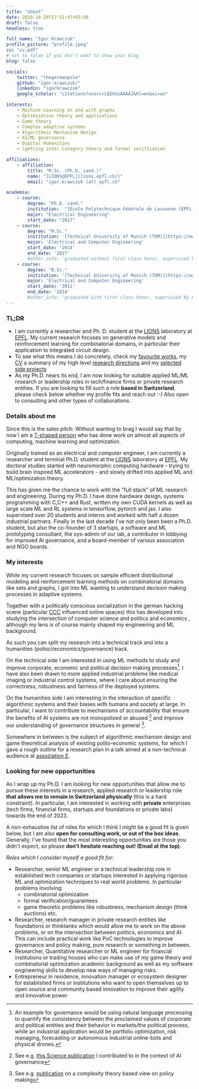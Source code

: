 ```yaml
---
title: "about"
date: 2020-10-20T17:51:47+03:30
draft: false
headless: true

full_name: "Igor Krawczuk"
profile_picture: "profile.jpeg"
cv: "cv.pdf"
# set to false if you don't want to show your blog
blog: false

socials:
    twitter: "thegermanpole"
    github: "igor-krawczuk/"
    linkedin: "igorkrawczuk"
    google_scholar: "citations?user=rLQIkUsAAAAJ&hl=en&oi=ao"

interests:
    - Machine Learning on and with graphs
    - Optimization theory and applications
    - Game theory
    - Complex adaptive systems
    - Algorithmic Mechanism Design
    - AI/ML governance
    - Digital Humanities
    - (getting into) Category theory and formal verification

affiliations:
    - affiliation:
        title: "M.Sc. (Ph.D. cand.)"
        name: "[LIONS@EPFL](lions.epfl.ch/)"
        email: "igor.krawczuk (at) epfl.ch"

academia:
    - course:
        degree: "Ph.D. cand."
        institution:  "[École Polytechnique Fédérale de Lausanne (EPFL)](https://www.epfl.ch)"
        major: "Electrical Engineering"
        start_date: "2017"
    - course:
        degree: "M.Sc."
        institution: '[Technical University of Munich (TUM)](https://www.ei.tum.de/en/ei/welcome/)'
        major: 'Electrical and Computer Engineering'
        start_date: '2014'
        end_date: '2017'
        #other_info: 'graduated without first class honor, supervised by Prof. Very Cool!'
    - course:
        degree: "B.Sc."
        institution: '[Technical University of Munich (TUM)](https://www.ei.tum.de/en/ei/welcome/)'
        major: 'Electrical and Computer Engineering'
        start_date: '2011'
        end_date: '2014'
        #other_info: 'graduated with first class honor, supervised by Prof.  Cool!'
---
```


### TL;DR

- I am currently a researcher and Ph. D. student at the [LIONS](https://lions.epfl.ch) laboratory at [EPFL](htttps://epfl.ch). My current research focuses on generative models and reinforcement learning for combinatorial domains, in particular their application to integrated circuit design.
- To see what this means I do concretely, check my [favourite works](#selected-publications), my [CV](/cv.pdf) a summary of my high level [research directions](#interests) and my [selected side projects](#some-non-academic-projects) 
- As my Ph.D. nears its end, I am now looking for suitable applied ML/ML research or leadership roles in tech/finance firms or private research entities. If you are looking to fill such a role **based in Switzerland**, please check below whether my profile fits and reach out :-) Also open to consulting and other types of collaborations.

### Details about me


Since this is the sales pitch: Without wanting to brag I would say that by now I am a  [T-shaped person](https://bastian.rieck.me/blog/posts/2022/t/) who has done work on almost all aspects of computing, machine learning and optimization.

Originally trained as an electrical and computer engineer, I am currently a researcher and terminal Ph.D. student at the [LIONS](https://lions.epfl.ch) laboratory at [EPFL](htttps://epfl.ch).
My doctoral studies started with neuromorphic computing hardware - trying to build brain inspired ML accelerators -  and slowly drifted into applied ML and ML/optimization theory.

This has given me the chance to work with the "full stack" of ML research and engineering. During my Ph.D. I have done hardware design, systems programming with C,C++ and Rust, written my own CUDA kernels as well as large scale ML and RL systems in tensorflow, pytorch and jax.
I also supervised over 20 students and interns and worked with half a dozen industrial partners.
Finally in the last decade I've not only been been a Ph.D. student, but also the co-founder of 3 startups, a software and ML prototyping consultant, the sys-admin of our lab, a contributor in lobbying for improved AI governance, and a board-member of various association and NGO boards.

### My interests


While my current research focuses on sample efficient distributional modeling and reinforcement learning methods on combinatorial domains like sets and graphs, I got into ML wanting to understand decision making processes in adaptive systems.

Together with a politically conscious socialization in the german hacking scene (particular [CCC]() influenced online spaces)
this has developed into studying the intersection of computer science and politics and economics , although my lens is of course mainly shaped my engineering and ML background.

As such you can split my research into a technical track and into a humanities (polisci/economics/governance) track.

On the technical side I am interested in using ML methods to study and improve corporate, economic and political decision making processes[^1].
I have also been drawn to more applied industrial problems like medical imaging or industrial control systems, where I care about ensuring the correctness, robustness and fairness of the deployed systems.

On the humanities side  I am interesting in the interaction of specific algorithmic systems and their biases with humans and society at large. In particular, I want to contribute to  mechanisms of accountability that ensure the benefits of AI systems are not monopolized or abused [^2] and improve our understanding of governance structures in general [^3].

Somewhere in between is the subject of algorithmic mechanism design and game theoretical analysis of existing polito-economic systems, for which I gave a rough outline for a research plan in a talk aimed at a non-technical audience at [assoziation E](https://www.assoziation-e.org/en/post/utopia-lost-futures-optimization-theory-economics-and-the-real-world).

### Looking for new opportunities

As I wrap up my Ph.D. I am looking for new opportunities that allow me to pursue these interests in a research, applied research or leadership role **that allows me to remain in Switzerland physically** (this is a hard constraint).
In particular, I am interested in  working with **private** enterprises (tech firms, financial firms, startups and foundations or private labs)  towards the end of 2023.

A non-exhaustive list of roles for which I think I might be a good fit is given below,
but I am also **open for consulting work, or out of the box ideas**. Generally, I've found that the most interesting opportunities are those you didn't expect, so please **don't hesitate reaching out! (Email at the top)**.


*Roles which I consider myself a good fit for:*

- Researcher, senior ML engineer or a technical leadership role in established tech companies or startups interested in applying rigorous ML and optimization techniques to real world problems. In particular problems involving:
   - combinatorial optimization
   - formal verification/guarantees
   - game theoretic problems like robustness, mechanism design (think auctions) etc.
- Researcher, research manager  in private research entities like foundations or thinktanks which would allow me to work on the above problems, or on the intersection between politics, economics and AI. This can include practical work like PoC technologies to improve governance and policy making, pure research or something in between.
- Researcher, Quantitative researcher or ML engineer for financial institutions or trading houses who can make use of my game theory and combinatorial optimization academic background as well as my software engineering skills to develop new ways of managing risks.
- Entrepreneur in residence, innovation manager or ecosystem designer for established firms or institutions who want to open themselves up to open source and community based innovation to improve their agility and innovative power


 
[^1]: An example for governance would be using natural language processing to quantify the consistency between the proclaimed values of corporate and political entities and their behavior in markets/the political process, while an industrial application would be portfolio optimization, risk managing, forecasting or autonomous industrial online-bots and physical drones.
[^2]: See e.g. [this Science publication](https://www.science.org/doi/abs/10.1126/science.abi7176) I contributed to in the context of AI governance
[^3]: See e.g. [publication](https://www.hindawi.com/journals/complexity/2022/8210732/) on a complexity theory based view on policy making
